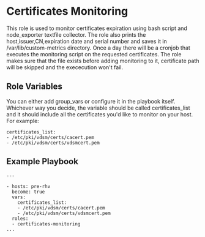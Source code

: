 Certificates Monitoring
=========

This role is used to monitor certificates expiration using bash script and node_exporter textfile collector.
The role also prints the host,issuer,CN,expiration date and serial number and saves it in /var/lib/custom-metrics directory.
Once a day there will be a cronjob that executes the monitoring script on the requested certificates. 
The role makes sure that the file exists before adding monitoring to it, certificate path will be skipped and the exececution won't fail.                 

Role Variables
--------------

You can either add group_vars or configure it in the playbook itself. 
Whichever way you decide, the variable should be called certificates_list and it should include all the certificates you'd like to monitor on your host.
For example:

```
certificates_list:
- /etc/pki/vdsm/certs/cacert.pem
- /etc/pki/vdsm/certs/vdsmcert.pem
```

Example Playbook
----------------
```
---

- hosts: pre-rhv
  become: true
  vars:
    certificates_list:
    - /etc/pki/vdsm/certs/cacert.pem
    - /etc/pki/vdsm/certs/vdsmcert.pem
  roles:
  - certificates-monitoring
...
```

